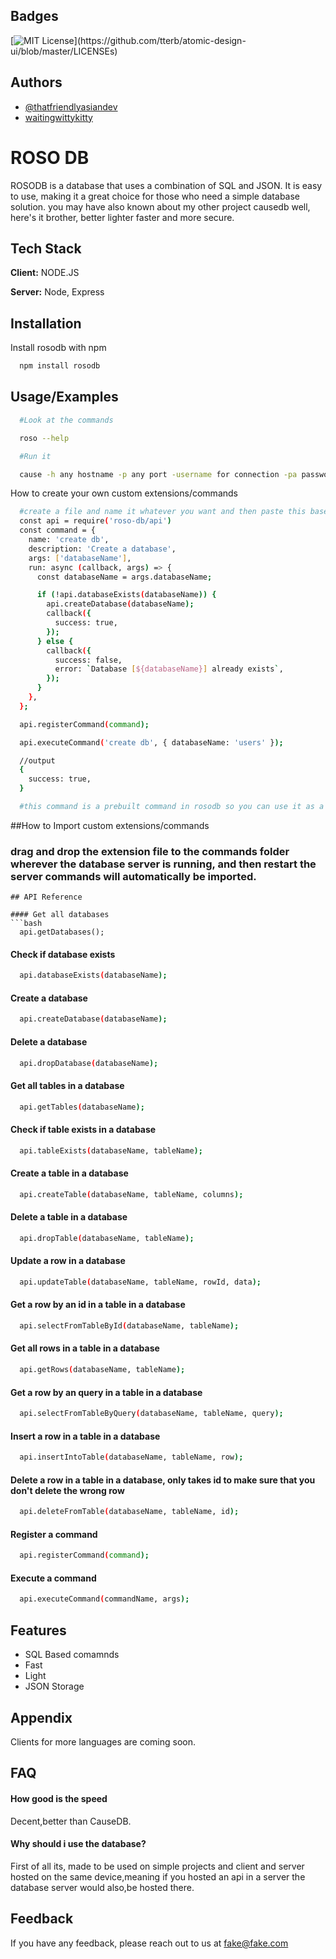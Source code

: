 
## Badges

[![MIT License](https://img.shields.io/apm/l/atomic-design-ui.svg?)](https://github.com/tterb/atomic-design-ui/blob/master/LICENSEs)
## Authors

- [@thatfriendlyasiandev](https://www.github.com/babymonie)
- [waitingwittykitty](https://www.github.com/waitingwittykitty)


# ROSO DB

ROSODB is a database that uses a combination of SQL and JSON. It is easy to use, making it a great choice for those who need a simple database solution.
you may have also known about my other project causedb well, here's it brother, better lighter faster and more secure.


## Tech Stack

**Client:** NODE.JS

**Server:** Node, Express


## Installation

Install rosodb with npm

```bash
  npm install rosodb
```
    
## Usage/Examples

```bash
  #Look at the commands

  roso --help

  #Run it

  cause -h any hostname -p any port -username for connection -pa password for connection
```

How to create your own custom extensions/commands

```bash
  #create a file and name it whatever you want and then paste this baseplate code in It,check the api.js docs below for more info.
  const api = require('roso-db/api')
  const command = {
    name: 'create db',
    description: 'Create a database',
    args: ['databaseName'],
    run: async (callback, args) => {
      const databaseName = args.databaseName;

      if (!api.databaseExists(databaseName)) {
        api.createDatabase(databaseName);
        callback({
          success: true,
        });
      } else {
        callback({
          success: false,
          error: `Database [${databaseName}] already exists`,
        });
      }
    },
  };

  api.registerCommand(command);

  api.executeCommand('create db', { databaseName: 'users' });

  //output
  {
    success: true,
  }

  #this command is a prebuilt command in rosodb so you can use it as a reference for your own commands.
```
##How to Import custom extensions/commands

### drag and drop the extension file to the commands folder wherever the database server is running, and then restart the server commands will automatically be imported.
```
## API Reference

#### Get all databases
```bash
  api.getDatabases();
```
#### Check if database exists
```bash
  api.databaseExists(databaseName);
```
#### Create a database
```bash
  api.createDatabase(databaseName);
```
#### Delete a database
```bash
  api.dropDatabase(databaseName);
```
#### Get all tables in a database
```bash
  api.getTables(databaseName);
```
#### Check if table exists in a database
```bash
  api.tableExists(databaseName, tableName);
```
#### Create a table in a database
```bash
  api.createTable(databaseName, tableName, columns);
```
#### Delete a table in a database
```bash
  api.dropTable(databaseName, tableName);
```
#### Update a row in a database
```bash
  api.updateTable(databaseName, tableName, rowId, data);
```
#### Get a row by an id in a table in a database
```bash
  api.selectFromTableById(databaseName, tableName);
```
#### Get all rows in a table in a database
```bash
  api.getRows(databaseName, tableName);
```
#### Get a row by an query in a table in a database
```bash
  api.selectFromTableByQuery(databaseName, tableName, query);
```
#### Insert a row in a table in a database
```bash
  api.insertIntoTable(databaseName, tableName, row);
```
#### Delete a row in a table in a database, only takes id to make sure that you don't delete the wrong row
```bash
  api.deleteFromTable(databaseName, tableName, id);
```
#### Register a command
```bash
  api.registerCommand(command);
```
#### Execute a command
```bash
  api.executeCommand(commandName, args);
```

## Features

- SQL Based comamnds
- Fast
- Light
- JSON Storage

## Appendix

Clients for more languages are coming soon.


## FAQ

#### How good is the speed

Decent,better than CauseDB.

#### Why should i use the database?

First of all its, made to be used on simple projects and client and server hosted on the same device,meaning if you hosted an api in a server the database server would also,be hosted there.
## Feedback

If you have any feedback, please reach out to us at fake@fake.com

